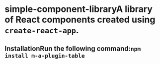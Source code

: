 # simple-component-libraryA library of React components created using `create-react-app`.

## InstallationRun the following command:`npm install m-a-plugin-table`
